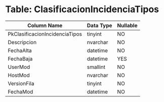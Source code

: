 # Table: ClasificacionIncidenciaTipos

| Column Name | Data Type | Nullable |
|-------------|-----------|----------|
| PkClasificacionIncidenciaTipos | tinyint | NO |
| Descripcion | nvarchar | NO |
| FechaAlta | datetime | NO |
| FechaBaja | datetime | YES |
| UserMod | smallint | NO |
| HostMod | nvarchar | NO |
| VersionFila | tinyint | NO |
| FechaMod | datetime | NO |

